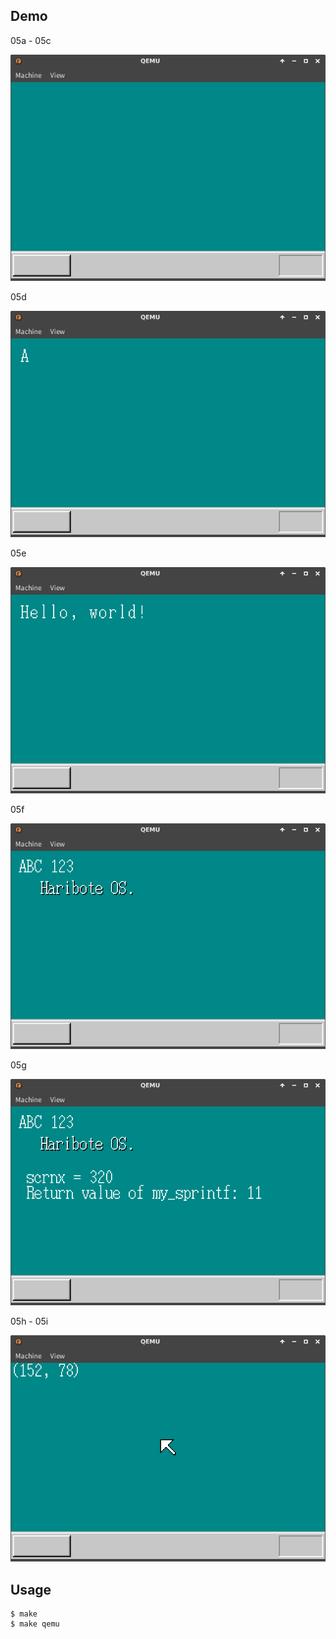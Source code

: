 ## Demo

05a - 05c

![template](https://github.com/watermelon892/OSPractice/blob/master/05_DisplayCharacters_And_InitializeGdtIdt/pic/05a.png)

05d

![template](https://github.com/watermelon892/OSPractice/blob/master/05_DisplayCharacters_And_InitializeGdtIdt/pic/05d.png)

05e

![template](https://github.com/watermelon892/OSPractice/blob/master/05_DisplayCharacters_And_InitializeGdtIdt/pic/05e.png)

05f

![template](https://github.com/watermelon892/OSPractice/blob/master/05_DisplayCharacters_And_InitializeGdtIdt/pic/05f.png)

05g

![template](https://github.com/watermelon892/OSPractice/blob/master/05_DisplayCharacters_And_InitializeGdtIdt/pic/05g.png)

05h - 05i

![template](https://github.com/watermelon892/OSPractice/blob/master/05_DisplayCharacters_And_InitializeGdtIdt/pic/05h.png)

## Usage

```
$ make
$ make qemu
```
